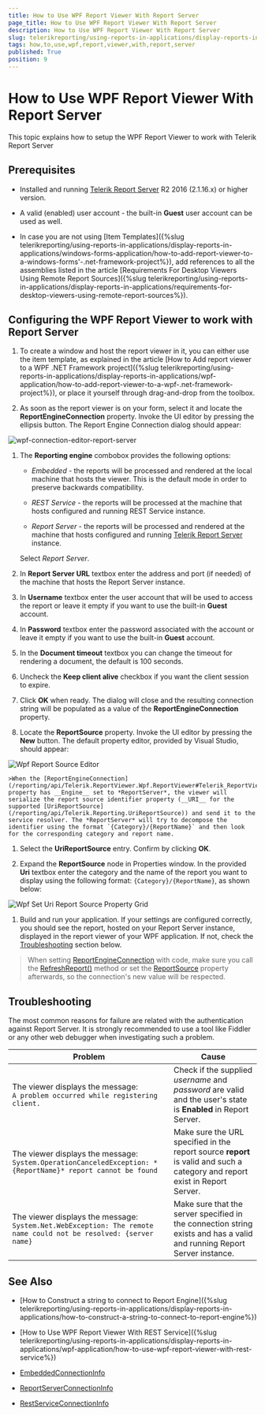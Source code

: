 ```yaml
---
title: How to Use WPF Report Viewer With Report Server
page_title: How to Use WPF Report Viewer With Report Server 
description: How to Use WPF Report Viewer With Report Server
slug: telerikreporting/using-reports-in-applications/display-reports-in-applications/wpf-application/how-to-use-wpf-report-viewer-with-report-server
tags: how,to,use,wpf,report,viewer,with,report,server
published: True
position: 9
---
```


# How to Use WPF Report Viewer With Report Server

This topic explains how to setup the WPF Report Viewer to work with Telerik Report Server

## Prerequisites

* Installed and running [Telerik Report Server](http://docs.telerik.com/report-server/introduction) R2 2016 (2.1.16.x) or higher version. 

* A valid (enabled) user account - the built-in __Guest__ user account can be used as well. 

* In case you are not using [Item Templates]({%slug telerikreporting/using-reports-in-applications/display-reports-in-applications/windows-forms-application/how-to-add-report-viewer-to-a-windows-forms'-.net-framework-project%}), add references to all the assemblies listed in the article [Requirements For Desktop Viewers Using Remote Report Sources]({%slug telerikreporting/using-reports-in-applications/display-reports-in-applications/requirements-for-desktop-viewers-using-remote-report-sources%}). 

## Configuring the WPF Report Viewer to work with Report Server

1. To create a window and host the report viewer in it, you can either use the item template, as explained in the article [How to Add report viewer to a WPF .NET Framework project]({%slug telerikreporting/using-reports-in-applications/display-reports-in-applications/wpf-application/how-to-add-report-viewer-to-a-wpf-.net-framework-project%}), or place it yourself through drag-and-drop from the toolbox. 

1. As soon as the report viewer is on your form, select it and locate the __ReportEngineConnection__ property. Invoke the UI editor by pressing the ellipsis button. The Report Engine Connection dialog should appear: 

  ![wpf-connection-editor-report-server](images/wpf-connection-editor-report-server.png)

1. The __Reporting engine__ combobox provides the following options: 

	+ *Embedded* - the reports will be processed and rendered at the local machine that hosts the viewer. This is the default mode in order to preserve backwards compatibility. 

	+ *REST Service* - the reports will be processed at the machine that hosts configured and running REST Service instance. 
	
	+ *Report Server* - the reports will be processed and rendered at the machine that hosts configured and running [Telerik Report Server](http://docs.telerik.com/report-server/introduction) instance. 
	
	Select *Report Server*. 

1. In __Report Server URL__ textbox enter the address and port (if needed) of the machine that hosts the Report Server instance. 

1. In __Username__ textbox enter the user account that will be used to access the report or leave it empty if you want to use the built-in __Guest__ account. 

1. In __Password__ textbox enter the password associated with the account or leave it empty if you want to use the built-in __Guest__ account. 

1. In the __Document timeout__ textbox you can change the timeout for rendering a document, the default is 100 seconds. 

1. Uncheck the __Keep client alive__ checkbox if you want the client session to expire. 

1. Click __OK__ when ready. The dialog will close and the resulting connection string will be populated as a value of the __ReportEngineConnection__ property. 

1. Locate the __ReportSource__ property. Invoke the UI editor by pressing the __New__ button. The default property editor, provided by Visual Studio, should appear: 

  ![Wpf Report Source Editor](images/WpfReportSourceEditor.png)

    >When the [ReportEngineConnection](/reporting/api/Telerik.ReportViewer.Wpf.ReportViewer#Telerik_ReportViewer_Wpf_ReportViewer_ReportEngineConnection) property has __Engine__ set to *ReportServer*, the viewer will serialize the report source identifier property (__URI__ for the supported [UriReportSource](/reporting/api/Telerik.Reporting.UriReportSource)) and send it to the service resolver. The *ReportServer* will try to decompose the identifier using the format `{Category}/{ReportName}` and then look for the corresponding category and report name. 

1. Select the __UriReportSource__ entry. Confirm by clicking __OK__. 

1. Expand the __ReportSource__ node in Properties window. In the provided __Uri__ textbox enter the category and the name of the report you want to display using the following format: `{Category}/{ReportName}`, as shown below: 

  ![Wpf Set Uri Report Source Property Grid](images/WpfSetUriReportSourcePropertyGrid.png)

1. Build and run your application. If your settings are configured correctly, you should see the report, hosted on your Report Server instance, displayed in the report viewer of your WPF application. If not, check the [Troubleshooting](#Troubleshooting) section below. 

> When setting [ReportEngineConnection](/reporting/api/Telerik.ReportViewer.Wpf.ReportViewer#Telerik_ReportViewer_Wpf_ReportViewer_ReportEngineConnection) with code, make sure you call the [RefreshReport()](/reporting/api/Telerik.ReportViewer.Wpf.ReportViewer#Telerik_ReportViewer_Wpf_ReportViewer_RefreshReport) method or set the [ReportSource](/reporting/api/Telerik.ReportViewer.Wpf.ReportViewer#Telerik_ReportViewer_Wpf_ReportViewer_ReportSource) property afterwards, so the connection's new value will be respected. 

## Troubleshooting

The most common reasons for failure are related with the authentication against Report Server. It is strongly recommended to use a tool like Fiddler or any other web debugger when investigating such a problem. 

| Problem | Cause |
| ------ | ------ |
|The viewer displays the message:<br />`A problem occurred while registering client.`|Check if the supplied _username_ and _password_ are valid and the user's state is __Enabled__ in Report Server.|
|The viewer displays the message:<br />`System.OperationCanceledException: *{ReportName}* report cannot be found`|Make sure the URL specified in the report source __report__ is valid and such a category and report exist in Report Server.|
|The viewer displays the message:<br />`System.Net.WebException: The remote name could not be resolved: {server name}`|Make sure that the server specified in the connection string exists and has a valid and running Report Server instance.|

## See Also

* [How to Construct a string to connect to Report Engine]({%slug telerikreporting/using-reports-in-applications/display-reports-in-applications/how-to-construct-a-string-to-connect-to-report-engine%})

* [How to Use WPF Report Viewer With REST Service]({%slug telerikreporting/using-reports-in-applications/display-reports-in-applications/wpf-application/how-to-use-wpf-report-viewer-with-rest-service%}) 

* [EmbeddedConnectionInfo](/reporting/api/Telerik.ReportViewer.Common.EmbeddedConnectionInfo)  

* [ReportServerConnectionInfo](/reporting/api/Telerik.ReportViewer.Common.ReportServerConnectionInfo)  

* [RestServiceConnectionInfo](/reporting/api/Telerik.ReportViewer.Common.RestServiceConnectionInfo)
